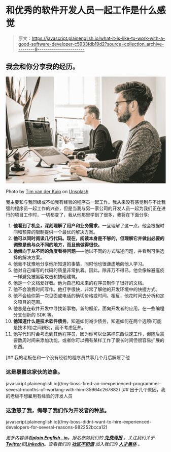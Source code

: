 # 和优秀的软件开发人员一起工作是什么感觉

> 原文：<https://javascript.plainenglish.io/what-it-is-like-to-work-with-a-good-software-developer-c5933fdb19d2?source=collection_archive---------9----------------------->

## 我会和你分享我的经历。

![](img/98dee5fd75a28ce2757b3ec71e3b8093.png)

Photo by [Tim van der Kuip](https://unsplash.com/@timmykp?utm_source=medium&utm_medium=referral) on [Unsplash](https://unsplash.com?utm_source=medium&utm_medium=referral)

我主要和与我同级或不如我有经验的程序员一起工作。我从来没有感觉到与不比我强的程序员一起工作的兴奋，但是当我与另一家公司的开发人员一起为我们正在进行的项目工作时，一切都变了，我从他那里学到了很多，我将在下面分享:

1.  **他看到了机会，深刻理解了用户和业务需求**。一旦理解了这一点，他会根据时间和预算的限制提供一个最优的解决方案。
2.  **他可以同时阅读几行代码。现在，阅读本身是不够的，但理解它并做出必要的调整是他与众不同的地方，而且他做得很快。**
3.  **他倾向于从不同的角度看待问题**——他以不同的方式陈述问题，并看到可供选择的解决方案。
4.  他毫不犹豫地分享他所知道的事情，同时他也很谦虚地向他人学习。
5.  他对自己编写的代码的质量非常执着。因此，除非万不得已，他会像躲避瘟疫一样避免被黑客攻击和搞砸建筑。
6.  他是一个文档爱好者。他为自己和未来的程序员制作了很好的文档。
7.  他不会浪费时间写作。他打字很快，非常了解他的开发环境中的快捷方式。
8.  他不会给你第一次见面或电话的确切价格或时间。相反，他花时间去分析和定义项目的范围。
9.  他总是在软件开发中寻找新事物。新的框架，面向开发者的应用，在一些编程分支创新的 SDK 等。
10.  **他知道什么是技术软件债务**，知道如何减少债务，知道如何在两个选项(可能是技术的)之间辨别，而不考虑狂热。
11.  他写代码时会考虑到其他程序员，因为你可以让某样东西快速工作，但随后需要数周时间来添加功能，或者你可以拥有某样工作了很长时间但很容易扩展的东西。

[](/my-boss-fired-an-inexperienced-programmer-several-months-of-working-with-him-35964c267882) [## 我的老板在和一个没有经验的程序员共事几个月后解雇了他

### 这是暴露这家伙的迹象。

javascript.plainenglish.io](/my-boss-fired-an-inexperienced-programmer-several-months-of-working-with-him-35964c267882) [](/my-boss-didnt-want-to-hire-experienced-developers-for-several-reasons-982252bcca12) [## 出于几个原因，我的老板不想雇用有经验的开发人员

### 这激怒了我，侮辱了我们作为开发者的种族。

javascript.plainenglish.io](/my-boss-didnt-want-to-hire-experienced-developers-for-several-reasons-982252bcca12) 

*更多内容请看*[***plain English . io***](https://plainenglish.io/)*。报名参加我们的* [***免费周报***](http://newsletter.plainenglish.io/) *。关注我们关于*[***Twitter***](https://twitter.com/inPlainEngHQ)*和*[***LinkedIn***](https://www.linkedin.com/company/inplainenglish/)*。查看我们的* [***社区不和谐***](https://discord.gg/GtDtUAvyhW) *加入我们的* [***人才集体***](https://inplainenglish.pallet.com/talent/welcome) *。*